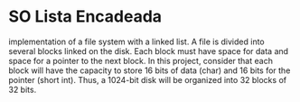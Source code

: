 # SO Lista Encadeada
implementation of a file system with a linked list. A file is divided into several blocks linked on the disk. Each block must have space for data and space for a pointer to the next block. In this project, consider that each block will have the capacity to store 16 bits of data (char) and 16 bits for the pointer (short int). Thus, a 1024-bit disk will be organized into 32 blocks of 32 bits.

